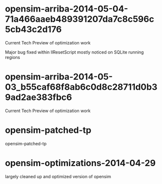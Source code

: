 opensim-arriba-2014-05-04-71a466aaeb489391207da7c8c596c5cb43c2d176
==================================================================

Current Tech Preview of optimization work


Major bug fixed within llResetScript mostly noticed on SQLite running regions


opensim-arriba-2014-05-03_b55caf68f8ab6c0d8c28711d0b39ad2ae383fbc6
==================================================================

Current Tech Preview of optimization work


opensim-patched-tp
==================

opensim-patched-tp



opensim-optimizations-2014-04-29
================================

largely cleaned up and optimized version of opensim

